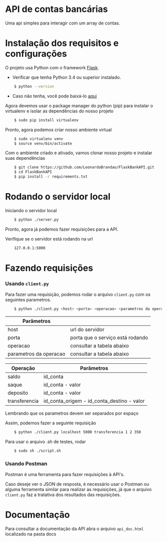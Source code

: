 # API de contas bancárias

Uma api simples para interagir com um array de contas.

# Instalação dos requisitos e configurações

O projeto usa Python com o framework [Flask](http://flask.pocoo.org/).
  - Verificar que tenha Python 3.4 ou superior instalado. 
```sh
    $ python --version
```
  - Caso não tenha, você pode baixá-lo [aqui](https://www.python.org/downloads/release/python-370/)

Agora devemos usar o package manager do python (pip) para instalar o virtualenv e isolar as dependências do nosso projeto

```sh
    $ sudo pip install virtualenv
```

Pronto, agora podemos criar nosso ambiente virtual

```sh
    $ sudo virtualenv venv
    $ source venv/bin/activate
```
Com o ambiente criado e ativado, vamos clonar nosso projeto e instalar suas dependências

```sh
    $ git clone https://github.com/LeonardoBrandao/FlaskBankAPI.git
    $ cd FlaskBankAPI
    $ pip install -r requirements.txt
```

# Rodando o servidor local

Iniciando o servidor local

```sh
    $ python ./server.py
```

Pronto, agora já podemos fazer requisições para a API. 

Verifique se o servidor está rodando na url

```sh
    127.0.0.1:5000
```

# Fazendo requisições

### Usando ```client.py```

Para fazer uma requisição, podemos rodar o arquivo ```client.py``` com os seguintes parametros.

```sh
    $ python ./client.py <host> <porta> <operacao> <parametros da operacao>
```

| Parâmetros |  |
| ------ | ------ |
| host | url do servidor |
| porta | porta que o serviço está rodando |
| operacao | consultar a tabela abaixo |
| parametros da operacao | consultar a tabela abaixo |

| Operação | Parâmetros |
| ------ | ------ |
| saldo | id_conta |
| saque | id_conta - valor |
| deposito | id_conta - valor |
| transferencia | id_conta_origem - id_conta_destino - valor |

Lembrando que os parametros devem ser separados por espaço

Assim, podemos fazer a seguinte requisição

```sh
    $ python ./client.py localhost 5000 transferencia 1 2 350
```

Para usar o arquivo .sh de testes, rodar

```sh
    $ sudo sh ./script.sh
```

### Usando Postman

Postman é uma ferramenta para fazer requisições à API's.

Caso deseje ver o JSON de resposta, é necessário usar o Postman ou alguma ferramenta similar para realizar as requisições, já que o arquivo ```client.py``` faz a tratativa dos resultados das requisições.

# Documentação
Para consultar a documentação da API abra o arquivo ```api_doc.html``` localizado na pasta docs
